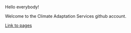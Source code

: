 Hello everybody!

Welcome to the Climate Adaptation Services github account.

[Link to pages](../climate-adaptation-services.github.io)
